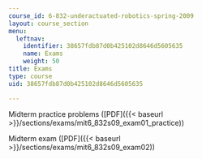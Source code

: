 ```yaml
---
course_id: 6-832-underactuated-robotics-spring-2009
layout: course_section
menu:
  leftnav:
    identifier: 38657fdb87d0b425102d8646d5605635
    name: Exams
    weight: 50
title: Exams
type: course
uid: 38657fdb87d0b425102d8646d5605635

---
```


Midterm practice problems ([PDF]({{< baseurl >}}/sections/exams/mit6_832s09_exam01_practice))

Midterm exam ([PDF]({{< baseurl >}}/sections/exams/mit6_832s09_exam02))